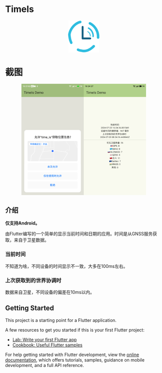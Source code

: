 # TimeIs

<div align=center><img src="img/TimeIs.png" width="100"/></div>

# 截图

<center>
    <img src="img/S40728-16210308.png" width="200"/><img src="img/S40728-16243791.png" width="200"/>
</center>

## 介绍

**仅支持Android。**

由Flutter编写的一个简单的显示当前时间和日期的应用。时间是从GNSS服务获取，来自于卫星数据。

### 当前时间

不知道为啥，不同设备的时间显示不一致，大多在100ms左右。

### 上次获取到的世界协调时

数据来自卫星，不同设备的偏差在10ms以内。

## Getting Started

This project is a starting point for a Flutter application.

A few resources to get you started if this is your first Flutter project:

- [Lab: Write your first Flutter app](https://docs.flutter.dev/get-started/codelab)
- [Cookbook: Useful Flutter samples](https://docs.flutter.dev/cookbook)

For help getting started with Flutter development, view the
[online documentation](https://docs.flutter.dev/), which offers tutorials,
samples, guidance on mobile development, and a full API reference.
